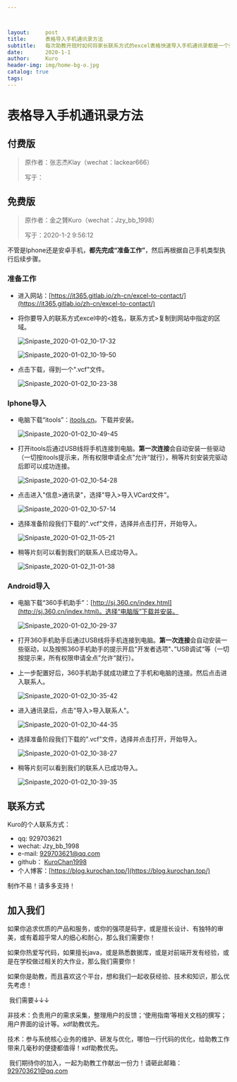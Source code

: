 ```yaml
---



layout:     post
title:      表格导入手机通讯录方法
subtitle:   每次助教开班时如何将家长联系方式的excel表格快速导入手机通讯录都是一个棘手的问题。这里Kuro给大家整理了免费版和付费版两种方案，操作起来都不难。
date:       2020-1-1
author:     Kuro
header-img: img/home-bg-o.jpg
catalog: true
tags:
---
```


# 表格导入手机通讯录方法

## 付费版

> 原作者：张志杰Klay（wechat：lackear666）
>
> 写于：

## 免费版

> 原作者：金之贇Kuro（wechat：Jzy_bb_1998）
>
> 写于：2020-1-2 9:56:12

不管是Iphone还是安卓手机，**都先完成“准备工作”**，然后再根据自己手机类型执行后续步骤。

### 准备工作

* 进入网站：[https://it365.gitlab.io/zh-cn/excel-to-contact/](https://it365.gitlab.io/zh-cn/excel-to-contact/)

* 将你要导入的联系方式excel中的<姓名，联系方式>复制到网站中指定的区域。

  ![Snipaste_2020-01-02_10-17-32](https://github.com/KuroChan1998/KuroChan1998.github.io/blob/master/img/mdimg/Snipaste_2020-01-02_10-17-32.png?raw=true)

  ![Snipaste_2020-01-02_10-19-50](https://github.com/KuroChan1998/KuroChan1998.github.io/blob/master/img/mdimg/Snipaste_2020-01-02_10-19-50.png?raw=true)

* 点击下载，得到一个".vcf"文件。

  ![Snipaste_2020-01-02_10-23-38](https://github.com/KuroChan1998/KuroChan1998.github.io/blob/master/img/mdimg/Snipaste_2020-01-02_10-23-38.png?raw=true)

### Iphone导入

* 电脑下载“itools”：[itools.cn](itools.cn)。下载并安装。

  ![Snipaste_2020-01-02_10-49-45](https://github.com/KuroChan1998/KuroChan1998.github.io/blob/master/img/mdimg/Snipaste_2020-01-02_10-49-45.png?raw=true)

* 打开itools后通过USB线将手机连接到电脑。**第一次连接**会自动安装一些驱动（一切按itools提示来，所有权限申请全点”允许“就行），稍等片刻安装完驱动后即可以成功连接。

  ![Snipaste_2020-01-02_10-54-28](https://github.com/KuroChan1998/KuroChan1998.github.io/blob/master/img/mdimg/Snipaste_2020-01-02_10-54-28.png?raw=true)

* 点击进入"信息>通讯录"，选择"导入>导入VCard文件"。

  ![Snipaste_2020-01-02_10-57-14](https://github.com/KuroChan1998/KuroChan1998.github.io/blob/master/img/mdimg/Snipaste_2020-01-02_10-57-14.png?raw=true)

* 选择准备阶段我们下载的".vcf"文件，选择并点击打开，开始导入。

  ![Snipaste_2020-01-02_11-05-21](https://github.com/KuroChan1998/KuroChan1998.github.io/blob/master/img/mdimg/Snipaste_2020-01-02_11-05-21.png?raw=true)

* 稍等片刻可以看到我们的联系人已成功导入。

  ![Snipaste_2020-01-02_11-01-38](https://github.com/KuroChan1998/KuroChan1998.github.io/blob/master/img/mdimg/Snipaste_2020-01-02_11-01-38.png?raw=true)

### Android导入

* 电脑下载“360手机助手”：[http://sj.360.cn/index.html](http://sj.360.cn/index.html)。选择“电脑版”下载并安装。

  ![Snipaste_2020-01-02_10-29-37](https://github.com/KuroChan1998/KuroChan1998.github.io/blob/master/img/mdimg/Snipaste_2020-01-02_10-29-37.png?raw=true)

* 打开360手机助手后通过USB线将手机连接到电脑。**第一次连接**会自动安装一些驱动，以及按照360手机助手的提示开启"开发者选项"、”USB调试“等（一切按提示来，所有权限申请全点”允许“就行）。

* 上一步配置好后，360手机助手就成功建立了手机和电脑的连接。然后点击进入联系人。

  ![Snipaste_2020-01-02_10-35-42](https://github.com/KuroChan1998/KuroChan1998.github.io/blob/master/img/mdimg/Snipaste_2020-01-02_10-35-42.png?raw=true)

* 进入通讯录后，点击"导入>导入联系人"。

  ![Snipaste_2020-01-02_10-44-35](https://github.com/KuroChan1998/KuroChan1998.github.io/blob/master/img/mdimg/Snipaste_2020-01-02_10-44-35.png?raw=true)

* 选择准备阶段我们下载的".vcf"文件，选择并点击打开，开始导入。

  ![Snipaste_2020-01-02_10-38-27](https://github.com/KuroChan1998/KuroChan1998.github.io/blob/master/img/mdimg/Snipaste_2020-01-02_10-38-27.png?raw=true)

* 稍等片刻可以看到我们的联系人已成功导入。

  ![Snipaste_2020-01-02_10-39-35](https://github.com/KuroChan1998/KuroChan1998.github.io/blob/master/img/mdimg/Snipaste_2020-01-02_10-39-35.png?raw=true)

## 联系方式

Kuro的个人联系方式：

- qq: 929703621
- wechat: Jzy_bb_1998
- e-mail: 929703621@qq.com
- github： [KuroChan1998](https://github.com/KuroChan1998) 
- 个人博客：[https://blog.kurochan.top/](https://blog.kurochan.top/)

制作不易！请多多支持！

## 加入我们

​      如果你追求优质的产品和服务，或你的强项是码字，或是擅长设计、有独特的审美，或有着超乎常人的细心和耐心，那么我们需要你！

​     如果你热爱写代码，如果擅长java，或是熟悉数据库，或是对前端开发有经验，或是在学校做过相关的大作业，那么我们需要你！

​     如果你是助教，而且喜欢这个平台，想和我们一起收获经验、技术和知识，那么优先考虑！

​     我们需要↓↓↓

​     非技术：负责用户的需求采集，整理用户的反馈；‘使用指南’等相关文档的撰写；用户界面的设计等。xdf助教优先。

​     技术：参与系统核心业务的维护、研发与优化，哪怕一行代码的优化，给助教工作带来几毫秒的便捷都值得！xdf助教优先。

​     我们期待你的加入，一起为助教工作献出一份力！请砸此邮箱：929703621@qq.com
